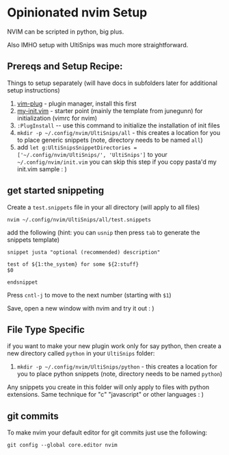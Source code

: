 # Opinionated nvim Setup

NVIM can be scripted in python, big plus.

Also IMHO setup with UltiSnips was much more straightforward.


## Prereqs and Setup Recipe:

Things to setup separately (will have docs in subfolders later for additional setup instructions)

1. [vim-plug](https://github.com/junegunn/vim-plug) - plugin manager, install this first
2. [my-init.vim](my-init.vim) - starter point (mainly the template from junegunn) for initialization (vimrc for nvim)
3. `:PlugInstall` -- use this command to initialize the installation of init files
4. `mkdir -p ~/.config/nvim/UltiSnips/all` - this creates a location for you to place generic snippets (note, directory needs to be named `all`)
5. add `let g:UltiSnipsSnippetDirectories = ['~/.config/nvim/UltiSnips/', 'UltiSnips']` to your `~/.config/nvim/init.vim` you can skip this step if you copy pasta'd my init.vim sample : )


## get started snippeting

Create a `test.snippets` file in your all directory (will apply to all files)

`nvim ~/.config/nvim/UltiSnips/all/test.snippets`

add the following (hint: you can `usnip` then press `tab` to generate the snippets template)

```
snippet justa "optional (recommended) description"

test of ${1:the_system} for some ${2:stuff}
$0

endsnippet

```


Press `cntl-j` to move to the next number (starting with `$1`)

Save, open a new window with nvim and try it out : )


## File Type Specific

if you want to make your new plugin work only for say python, then create a new directory called `python` in your `UltiSnips` folder:

1. `mkdir -p ~/.config/nvim/UltiSnips/python` - this creates a location for you to place python snippets (note, directory needs to be named `python`)

Any snippets you create in this folder will only apply to files with python extensions. Same technique for "c" "javascript" or other languages : )


## git commits

To make nvim your default editor for git commits just use the following: 

`git config --global core.editor nvim`

